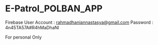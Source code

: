 # E-Patrol_POLBAN_APP

Firebase User
Account : rahmadhaniannastasya@gmail.com
Password : 4n45TA57A#R4hMaDhaNI

For personal Only
